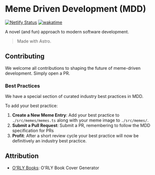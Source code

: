 # Meme Driven Development (MDD)

[![Netlify Status][netlify-badge]][netlify] [![wakatime][wakatime-badge]][watatime]

A novel (and fun) approach to modern software development.

> Made with Astro.

## Contributing

We welcome all contributions to shaping the future of meme-driven development. Simply open a PR.

### Best Practices

We have a special section of curated industry best practices in MDD. 

To add your best practice:

1. **Create a New Meme Entry**: Add your best practice to `./src/memes/memes.ts` along with your meme image to `./src/memes/`.
2. **Submit a Pull Request**: Submit a PR, remembering to follow the MDD specification for PRs
3. **Profit**: After a short review cycle your best practice will now be definitively an industry best practice.

## Attribution
- [O'RLY Books][orly-books-website]: O'RLY Book Cover Generator

<!-- LINK LABELS -->
[netlify-badge]: https://api.netlify.com/api/v1/badges/d6730e2d-6014-4a83-9f42-8b21ad34220c/deploy-status
[netlify]: https://app.netlify.com/sites/meme-driven-dev/deploys

[orly-books-website]: https://orlybooks.com/

[wakatime-badge]: https://wakatime.com/badge/user/2b948ae2-4be1-4020-8a57-7de60b53fe1d/project/3683a22e-647f-49a8-bc5d-9a0293258f5d.svg
[watatime]: https://wakatime.com
